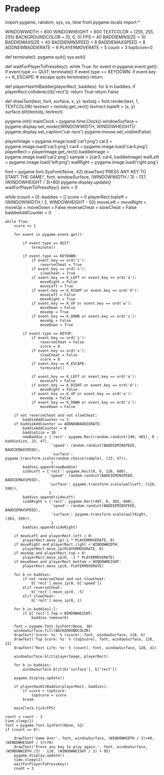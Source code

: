 # Pradeep
import pygame, random, sys, os, time
from pygame.locals import *

WINDOWWIDTH = 800
WINDOWHEIGHT = 600
TEXTCOLOR = (255, 255, 255)
BACKGROUNDCOLOR = (0, 0, 0)
FPS = 40
BADDIEMINSIZE = 10
BADDIEMAXSIZE = 40
BADDIEMINSPEED = 8
BADDIEMAXSPEED = 8
ADDNEWBADDIERATE = 6
PLAYERMOVERATE = 5
count = 3
topScore=0

def terminate():
    pygame.quit()
    sys.exit()

def waitForPlayerToPressKey():
    while True:
        for event in pygame.event.get():
            if event.type == QUIT:
                terminate()
            if event.type == KEYDOWN:
                if event.key == K_ESCAPE:  # escape quits
                    terminate()
                return

def playerHasHitBaddie(playerRect, baddies):
    for b in baddies:
        if playerRect.colliderect(b['rect']):
            return True
    return False

def drawText(text, font, surface, x, y):
    textobj = font.render(text, 1, TEXTCOLOR)
    textrect = textobj.get_rect()
    textrect.topleft = (x, y)
    surface.blit(textobj, textrect)


pygame.init()
mainClock = pygame.time.Clock()
windowSurface = pygame.display.set_mode((WINDOWWIDTH, WINDOWHEIGHT))
pygame.display.set_caption('car race')
pygame.mouse.set_visible(False)

playerImage = pygame.image.load('car1.png')
car3 = pygame.image.load('car3.png')
car4 = pygame.image.load('car4.png')
playerRect = playerImage.get_rect()
baddieImage = pygame.image.load('car2.png')
sample = [car3, car4, baddieImage]
wallLeft = pygame.image.load('left.png')
wallRight = pygame.image.load('right.png')

font = pygame.font.SysFont(None, 42)
drawText('PRESS ANY KEY TO START THE GAME!', font, windowSurface, (WINDOWWIDTH / 3) - 137, (WINDOWHEIGHT / 3)+80)
pygame.display.update()
waitForPlayerToPressKey()
zero = 0

while (count > 0):
    baddies = []
    score = 0
    playerRect.topleft = (WINDOWWIDTH / 2, WINDOWHEIGHT - 50)
    moveLeft = moveRight = moveUp = moveDown = False
    reverseCheat = slowCheat = False
    baddieAddCounter = 0

    while True:
        score += 1

        for event in pygame.event.get():

            if event.type == QUIT:
                terminate()

            if event.type == KEYDOWN:
                if event.key == ord('z'):
                    reverseCheat = True
                if event.key == ord('x'):
                    slowCheat = True
                if event.key == K_LEFT or event.key == ord('a'):
                    moveRight = False
                    moveLeft = True
                if event.key == K_RIGHT or event.key == ord('d'):
                    moveLeft = False
                    moveRight = True
                if event.key == K_UP or event.key == ord('w'):
                    moveDown = False
                    moveUp = True
                if event.key == K_DOWN or event.key == ord('s'):
                    moveUp = False
                    moveDown = True

            if event.type == KEYUP:
                if event.key == ord('z'):
                    reverseCheat = False
                    score = 0
                if event.key == ord('x'):
                    slowCheat = False
                    score = 0
                if event.key == K_ESCAPE:
                    terminate()

                if event.key == K_LEFT or event.key == ord('a'):
                    moveLeft = False
                if event.key == K_RIGHT or event.key == ord('d'):
                    moveRight = False
                if event.key == K_UP or event.key == ord('w'):
                    moveUp = False
                if event.key == K_DOWN or event.key == ord('s'):
                    moveDown = False

        if not reverseCheat and not slowCheat:
            baddieAddCounter += 1
        if baddieAddCounter == ADDNEWBADDIERATE:
            baddieAddCounter = 0
            baddieSize = 30
            newBaddie = {'rect': pygame.Rect(random.randint(140, 485), 0 - baddieSize, 23, 47),
                         'speed': random.randint(BADDIEMINSPEED, BADDIEMAXSPEED),
                         'surface': pygame.transform.scale(random.choice(sample), (23, 47)),
                         }
            baddies.append(newBaddie)
            sideLeft = {'rect': pygame.Rect(0, 0, 126, 600),
                        'speed': random.randint(BADDIEMINSPEED, BADDIEMAXSPEED),
                        'surface': pygame.transform.scale(wallLeft, (126, 599)),
                        }
            baddies.append(sideLeft)
            sideRight = {'rect': pygame.Rect(497, 0, 303, 600),
                         'speed': random.randint(BADDIEMINSPEED, BADDIEMAXSPEED),
                         'surface': pygame.transform.scale(wallRight, (303, 599)),
                         }
            baddies.append(sideRight)

        if moveLeft and playerRect.left > 0:
            playerRect.move_ip(-1 * PLAYERMOVERATE, 0)
        if moveRight and playerRect.right < WINDOWWIDTH:
            playerRect.move_ip(PLAYERMOVERATE, 0)
        if moveUp and playerRect.top > 0:
            playerRect.move_ip(0, -1 * PLAYERMOVERATE)
        if moveDown and playerRect.bottom < WINDOWHEIGHT:
            playerRect.move_ip(0, PLAYERMOVERATE)

        for b in baddies:
            if not reverseCheat and not slowCheat:
                b['rect'].move_ip(0, b['speed'])
            elif reverseCheat:
                b['rect'].move_ip(0, -5)
            elif slowCheat:
                b['rect'].move_ip(0, 1)

        for b in baddies[:]:
            if b['rect'].top > WINDOWHEIGHT:
                baddies.remove(b)

        font = pygame.font.SysFont(None, 38)
        windowSurface.fill(BACKGROUNDCOLOR)
        drawText('Score: %s' % (score), font, windowSurface, 128, 0)
        drawText('Top Score: %s' % (topScore), font, windowSurface, 128, 21)
        drawText('Rest Life: %s' % (count), font, windowSurface, 128, 41)

        windowSurface.blit(playerImage, playerRect)

        for b in baddies:
            windowSurface.blit(b['surface'], b['rect'])

        pygame.display.update()

        if playerHasHitBaddie(playerRect, baddies):
            if score > topScore:
                topScore = score
            break

        mainClock.tick(FPS)

    count = count - 1
    time.sleep(1)
    font = pygame.font.SysFont(None, 52)
    if (count == 0):

        drawText('Game Over', font, windowSurface, (WINDOWWIDTH / 3)+40, (WINDOWHEIGHT / 3)+70)
        drawText('Press any key to play again.', font, windowSurface, (WINDOWWIDTH /3) - 110, (WINDOWHEIGHT / 3) + 95)
        pygame.display.update()
        time.sleep(2)
        waitForPlayerToPressKey()
        count = 3
